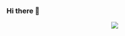 ### Hi there 👋
<p align="center">
  <img src="https://media2.giphy.com/media/3o85xGmIbdnDpUm9Vu/giphy.gif" />
</p>
